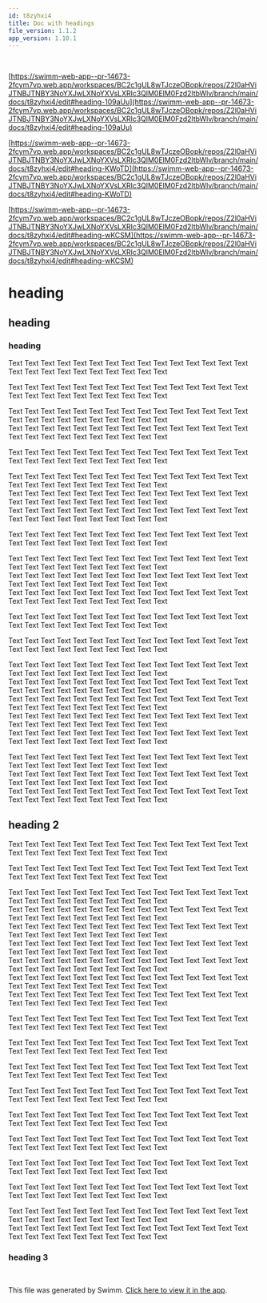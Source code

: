 ```yaml
---
id: t8zyhxi4
title: Doc with headings
file_version: 1.1.2
app_version: 1.10.1
---
```


<br/>

[https://swimm-web-app--pr-14673-2fcym7vp.web.app/workspaces/BC2c1gUL8wTJczeOBopk/repos/Z2l0aHViJTNBJTNBY3NoYXJwLXNoYXVsLXRlc3QlM0ElM0Fzd2ltbWlv/branch/main/docs/t8zyhxi4/edit#heading-109aUu](https://swimm-web-app--pr-14673-2fcym7vp.web.app/workspaces/BC2c1gUL8wTJczeOBopk/repos/Z2l0aHViJTNBJTNBY3NoYXJwLXNoYXVsLXRlc3QlM0ElM0Fzd2ltbWlv/branch/main/docs/t8zyhxi4/edit#heading-109aUu)

[https://swimm-web-app--pr-14673-2fcym7vp.web.app/workspaces/BC2c1gUL8wTJczeOBopk/repos/Z2l0aHViJTNBJTNBY3NoYXJwLXNoYXVsLXRlc3QlM0ElM0Fzd2ltbWlv/branch/main/docs/t8zyhxi4/edit#heading-KWoTD](https://swimm-web-app--pr-14673-2fcym7vp.web.app/workspaces/BC2c1gUL8wTJczeOBopk/repos/Z2l0aHViJTNBJTNBY3NoYXJwLXNoYXVsLXRlc3QlM0ElM0Fzd2ltbWlv/branch/main/docs/t8zyhxi4/edit#heading-KWoTD)

[https://swimm-web-app--pr-14673-2fcym7vp.web.app/workspaces/BC2c1gUL8wTJczeOBopk/repos/Z2l0aHViJTNBJTNBY3NoYXJwLXNoYXVsLXRlc3QlM0ElM0Fzd2ltbWlv/branch/main/docs/t8zyhxi4/edit#heading-wKCSM](https://swimm-web-app--pr-14673-2fcym7vp.web.app/workspaces/BC2c1gUL8wTJczeOBopk/repos/Z2l0aHViJTNBJTNBY3NoYXJwLXNoYXVsLXRlc3QlM0ElM0Fzd2ltbWlv/branch/main/docs/t8zyhxi4/edit#heading-wKCSM)

# heading

## heading

### heading

Text Text Text Text Text Text Text Text Text Text Text Text Text Text Text Text Text Text Text Text Text Text Text Text Text

Text Text Text Text Text Text Text Text Text Text Text Text Text Text Text Text Text Text Text Text Text Text Text Text Text

Text Text Text Text Text Text Text Text Text Text Text Text Text Text Text Text Text Text Text Text Text Text Text Text Text<br/>
Text Text Text Text Text Text Text Text Text Text Text Text Text Text Text Text Text Text Text Text Text Text Text Text Text

Text Text Text Text Text Text Text Text Text Text Text Text Text Text Text Text Text Text Text Text Text Text Text Text Text

Text Text Text Text Text Text Text Text Text Text Text Text Text Text Text Text Text Text Text Text Text Text Text Text Text<br/>
Text Text Text Text Text Text Text Text Text Text Text Text Text Text Text Text Text Text Text Text Text Text Text Text Text<br/>
Text Text Text Text Text Text Text Text Text Text Text Text Text Text Text Text Text Text Text Text Text Text Text Text Text

Text Text Text Text Text Text Text Text Text Text Text Text Text Text Text Text Text Text Text Text Text Text Text Text Text

Text Text Text Text Text Text Text Text Text Text Text Text Text Text Text Text Text Text Text Text Text Text Text Text Text<br/>
Text Text Text Text Text Text Text Text Text Text Text Text Text Text Text Text Text Text Text Text Text Text Text Text Text<br/>
Text Text Text Text Text Text Text Text Text Text Text Text Text Text Text Text Text Text Text Text Text Text Text Text Text

Text Text Text Text Text Text Text Text Text Text Text Text Text Text Text Text Text Text Text Text Text Text Text Text Text

Text Text Text Text Text Text Text Text Text Text Text Text Text Text Text Text Text Text Text Text Text Text Text Text Text

Text Text Text Text Text Text Text Text Text Text Text Text Text Text Text Text Text Text Text Text Text Text Text Text Text<br/>
Text Text Text Text Text Text Text Text Text Text Text Text Text Text Text Text Text Text Text Text Text Text Text Text Text<br/>
Text Text Text Text Text Text Text Text Text Text Text Text Text Text Text Text Text Text Text Text Text Text Text Text Text<br/>
Text Text Text Text Text Text Text Text Text Text Text Text Text Text Text Text Text Text Text Text Text Text Text Text Text<br/>
Text Text Text Text Text Text Text Text Text Text Text Text Text Text Text Text Text Text Text Text Text Text Text Text Text

Text Text Text Text Text Text Text Text Text Text Text Text Text Text Text Text Text Text Text Text Text Text Text Text Text<br/>
Text Text Text Text Text Text Text Text Text Text Text Text Text Text Text Text Text Text Text Text Text Text Text Text Text<br/>
Text Text Text Text Text Text Text Text Text Text Text Text Text Text Text Text Text Text Text Text Text Text Text Text Text

## heading 2

Text Text Text Text Text Text Text Text Text Text Text Text Text Text Text Text Text Text Text Text Text Text Text Text Text

Text Text Text Text Text Text Text Text Text Text Text Text Text Text Text Text Text Text Text Text Text Text Text Text Text

Text Text Text Text Text Text Text Text Text Text Text Text Text Text Text Text Text Text Text Text Text Text Text Text Text<br/>
Text Text Text Text Text Text Text Text Text Text Text Text Text Text Text Text Text Text Text Text Text Text Text Text Text<br/>
Text Text Text Text Text Text Text Text Text Text Text Text Text Text Text Text Text Text Text Text Text Text Text Text Text<br/>
Text Text Text Text Text Text Text Text Text Text Text Text Text Text Text Text Text Text Text Text Text Text Text Text Text<br/>
Text Text Text Text Text Text Text Text Text Text Text Text Text Text Text Text Text Text Text Text Text Text Text Text Text<br/>
Text Text Text Text Text Text Text Text Text Text Text Text Text Text Text Text Text Text Text Text Text Text Text Text Text<br/>
Text Text Text Text Text Text Text Text Text Text Text Text Text Text Text Text Text Text Text Text Text Text Text Text Text

Text Text Text Text Text Text Text Text Text Text Text Text Text Text Text Text Text Text Text Text Text Text Text Text Text

Text Text Text Text Text Text Text Text Text Text Text Text Text Text Text Text Text Text Text Text Text Text Text Text Text

Text Text Text Text Text Text Text Text Text Text Text Text Text Text Text Text Text Text Text Text Text Text Text Text Text

Text Text Text Text Text Text Text Text Text Text Text Text Text Text Text Text Text Text Text Text Text Text Text Text Text

Text Text Text Text Text Text Text Text Text Text Text Text Text Text Text Text Text Text Text Text Text Text Text Text Text

Text Text Text Text Text Text Text Text Text Text Text Text Text Text Text Text Text Text Text Text Text Text Text Text Text

Text Text Text Text Text Text Text Text Text Text Text Text Text Text Text Text Text Text Text Text Text Text Text Text Text

Text Text Text Text Text Text Text Text Text Text Text Text Text Text Text Text Text Text Text Text Text Text Text Text Text

Text Text Text Text Text Text Text Text Text Text Text Text Text Text Text Text Text Text Text Text Text Text Text Text Text<br/>
Text Text Text Text Text Text Text Text Text Text Text Text Text Text Text Text Text Text Text Text Text Text Text Text Text

### heading 3

<br/>

This file was generated by Swimm. [Click here to view it in the app](http://localhost:5001/repos/Z2l0aHViJTNBJTNBY3NoYXJwLXNoYXVsLXRlc3QlM0ElM0Fzd2ltbWlv/docs/t8zyhxi4).
